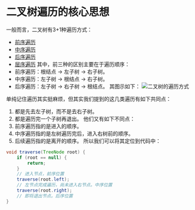 # 二叉树遍历的核心思想

一般而言，二叉树有3+1种遍历方式：
- [前序遍历](二叉树的前序遍历.md)
- [中序遍历](二叉树的中序遍历.md)
- [后序遍历](二叉树的后序遍历.md)
- [层序遍历](leetcode/labuladong/相关算法/二叉树/二叉树的层序遍历.md)
其中，前三种的区别主要在于遍历顺序：
- 前序遍历：根结点 -> 左子树 -> 右子树。
- 中序遍历：左子树 -> 根结点 -> 右子树。
- 后序遍历：左子树 -> 右子树 -> 根结点。
其图示如下：
![二叉树的遍历方式](Pasted%20image%2020230304151324.png)

单纯记住遍历其实挺麻烦，但其实我们提到的这几类遍历有如下共同点：
1. 都是先去左子树，而不是去右子树。
2. 都是遍历完一个子树再退出。
他们又有如下不同点：
1. 前序遍历指的是进入的顺序。
2. 中序遍历指的是左树遍历完后，进入右树前的顺序。
3. 后续遍历指的是离开的顺序。
所以我们可以将其定位到代码中：
```java
void traverse(TreeNode root) {  
    if (root == null) {  
        return;  
    }  
    // 进入节点，前序位置  
    traverse(root.left);  
    // 左节点完成遍历，尚未进入右节点。中序位置  
    traverse(root.right);  
    // 即将退出节点。后序位置  
}
```
